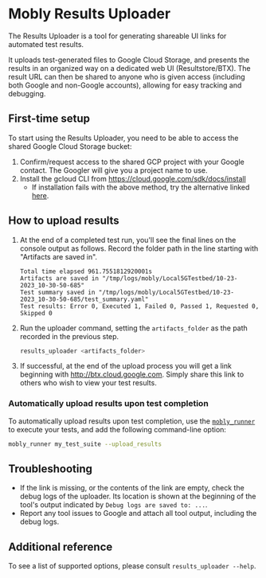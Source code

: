 # Mobly Results Uploader

The Results Uploader is a tool for generating shareable UI links for automated
test results.

It uploads test-generated files to Google Cloud Storage, and presents the
results in an organized way on a dedicated web UI (Resultstore/BTX). The result 
URL can then be shared to anyone who is given access (including both Google and 
non-Google accounts), allowing for easy tracking and debugging.

## First-time setup

To start using the Results Uploader, you need to be able to access the shared
Google Cloud Storage bucket:

1. Confirm/request access to the shared GCP project with your Google contact.
   The Googler will give you a project name to use.
2. Install the gcloud CLI from https://cloud.google.com/sdk/docs/install
    * If installation fails with the above method, try the alternative linked
      [here](https://cloud.google.com/sdk/docs/downloads-versioned-archives#installation_instructions).

## How to upload results

1. At the end of a completed test run, you'll see the final lines on the console
   output as follows. Record the folder path in the line starting with
   "Artifacts are saved in".

    ```
    Total time elapsed 961.7551812920001s
    Artifacts are saved in "/tmp/logs/mobly/Local5GTestbed/10-23-2023_10-30-50-685"
    Test summary saved in "/tmp/logs/mobly/Local5GTestbed/10-23-2023_10-30-50-685/test_summary.yaml"
    Test results: Error 0, Executed 1, Failed 0, Passed 1, Requested 0, Skipped 0
    ```

2. Run the uploader command, setting the `artifacts_folder` as the path recorded
   in the previous step.
    ```bash
    results_uploader <artifacts_folder>
    ```

3. If successful, at the end of the upload process you will get a link beginning
   with http://btx.cloud.google.com. Simply share this link to others who
   wish to view your test results.

### Automatically upload results upon test completion

To automatically upload results upon test completion, use the
[`mobly_runner`](../mobly_runner/README.md) to execute your tests, and 
add the following command-line option:

```bash
mobly_runner my_test_suite --upload_results
```

## Troubleshooting

* If the link is missing, or the contents of the link are empty, check the
  debug logs of the uploader. Its location is shown at the beginning of the
  tool's output indicated by `Debug logs are saved to: ...`.
* Report any tool issues to Google and attach all tool output, including the
  debug logs.

## Additional reference

To see a list of supported options, please consult `results_uploader --help`.
